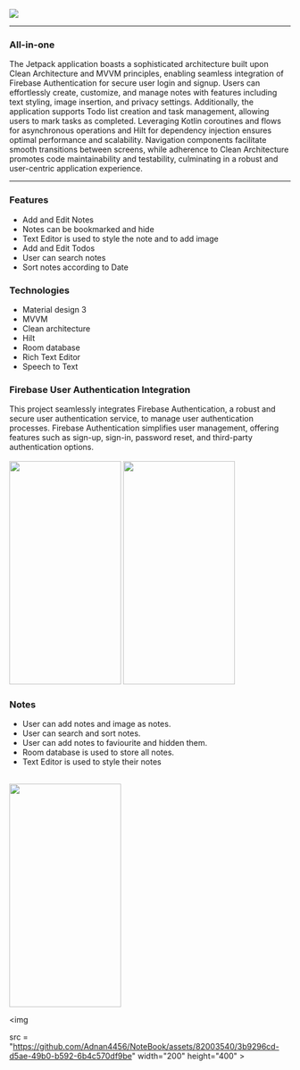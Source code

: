 <img 
src = "https://github.com/Adnan4456/NoteBook/assets/82003540/6b59c268-8f8b-4c19-a3d1-3ad4c5417791" >

<hr>

### All-in-one

The Jetpack application boasts a sophisticated architecture built upon Clean Architecture and MVVM principles, enabling seamless integration of Firebase Authentication for secure user login and signup. Users can effortlessly create, customize, and manage notes with features including text styling, image insertion, and privacy settings. Additionally, the application supports Todo list creation and task management, allowing users to mark tasks as completed. Leveraging Kotlin coroutines and flows for asynchronous operations and Hilt for dependency injection ensures optimal performance and scalability. Navigation components facilitate smooth transitions between screens, while adherence to Clean Architecture promotes code maintainability and testability, culminating in a robust and user-centric application experience.

<hr>

### Features 
* Add and Edit Notes
* Notes can be bookmarked and hide
* Text Editor is used to style the note and to add image
* Add and Edit  Todos
* User can search notes 
* Sort notes according to  Date

### Technologies
* Material design 3
* MVVM
* Clean architecture
* Hilt
* Room database
* Rich Text Editor
* Speech to Text

### Firebase User Authentication Integration
This project seamlessly integrates Firebase Authentication, a robust and secure user authentication service, to manage user authentication processes. Firebase Authentication simplifies user management, offering features such as sign-up, sign-in, password reset, and third-party authentication options.
<br>
<br>
<img
  src = "https://github.com/Adnan4456/NoteBook/assets/82003540/06ab5d94-3284-4a4f-a9a5-9ca982d50201" 
  width="200" height="400" >   <img  
    src = "https://github.com/Adnan4456/NoteBook/assets/82003540/9cebbf75-4c85-40f2-bfe6-9721c7acec69"    
                                 width="200" height="400" >
 ### Notes 
 * User can add notes and image as notes.
 * User can search and sort notes.
 * User can add notes to faviourite and hidden them.
 * Room database is used to store all notes.
 * Text Editor is used to style their notes 

<br>
<img
  src = "https://github.com/Adnan4456/NoteBook/assets/82003540/62e3bc96-7a7c-4a1d-9c89-a0749d04d192"
     width="200" height="400">
     
<img 

  src = "https://github.com/Adnan4456/NoteBook/assets/82003540/3b9296cd-d5ae-49b0-b592-6b4c570df9be" 
           width="200" height="400" >          
          

